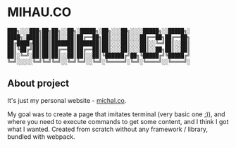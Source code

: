 # MIHAU.CO

```
███╗░░░███╗██╗██╗░░██╗░█████╗░██╗░░░██╗░░░░█████╗░░█████╗░
████╗░████║██║██║░░██║██╔══██╗██║░░░██║░░░██╔══██╗██╔══██╗
██╔████╔██║██║███████║███████║██║░░░██║░░░██║░░╚═╝██║░░██║
██║╚██╔╝██║██║██╔══██║██╔══██║██║░░░██║░░░██║░░██╗██║░░██║
██║░╚═╝░██║██║██║░░██║██║░░██║╚██████╔╝██╗╚█████╔╝╚█████╔╝
╚═╝░░░░░╚═╝╚═╝╚═╝░░╚═╝╚═╝░░╚═╝░╚═════╝░╚═╝░╚════╝░░╚════╝░
```

## About project

It's just my personal website - [michal.co](http://michal.co).

My goal was to create a page that imitates terminal (very basic one ;)), and where you need to execute commands to get some content, and I think I got what I wanted. Created from scratch without any framework / library, bundled with webpack.

